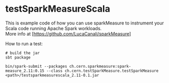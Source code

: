 # testSparkMeasureScala

This is example code of how you can use sparkMeasure to instrument your Scala code
running Apache Spark workloads.  
More info at [https://github.com/LucaCanali/sparkMeasure]

How to run a test:
```
# build the jar
sbt package

bin/spark-submit --packages ch.cern.sparkmeasure:spark-measure_2.11:0.15 --class ch.cern.testSparkMeasure.testSparkMeasure <path>/testsparkmeasurescala_2.11-0.1.jar
```
